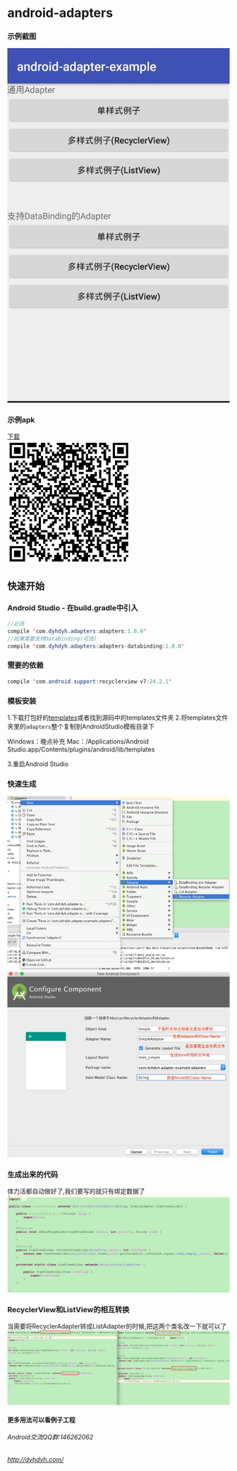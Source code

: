 # android-adapters

### 示例截图
![](/screenshots/example.png)

### 示例apk
[下载](https://github.com/dengyuhan/android-adapters/releases/download/1.0.0/example_1.0.0.apk)<br/>
![](/screenshots/qrcode.png)

## 快速开始

### Android Studio - 在build.gradle中引入
```java
//必选
compile 'com.dyhdyh.adapters:adapters:1.0.0'
//如果需要支持DataBinding(可选)
compile 'com.dyhdyh.adapters:adapters-databinding:1.0.0'
```
### 需要的依赖
```java
compile 'com.android.support:recyclerview-v7:24.2.1'
```

### 模板安装
1.下载打包好的[templates](https://github.com/dengyuhan/android-adapters/releases/download/1.0.0/templates_1.0.0.zip)或者找到源码中的templates文件夹
2.将templates文件夹里的`adapters`整个复制到AndroidStudio模板目录下<br/>

Windows：晚点补充
Mac：/Applications/Android Studio.app/Contents/plugins/android/lib/templates

3.重启Android Studio


### 快速生成
![](/screenshots/new_adapter.png)
![](/screenshots/new_adapter_2.png)
### 生成出来的代码
体力活都自动做好了,我们要写的就只有绑定数据了
![](/screenshots/new_adapter_3.png)

### RecyclerView和ListView的相互转换
当需要将RecyclerAdapter转成ListAdapter的时候,把这两个类名改一下就可以了<br/>
![](/screenshots/new_adapter_4.png)


#### 更多用法可以看例子工程


###### Android交流QQ群:146262062
###### http://dyhdyh.com/

